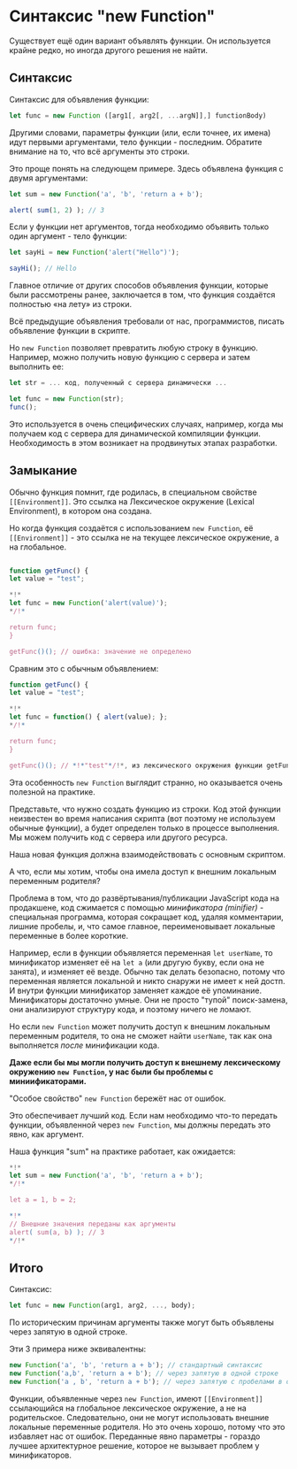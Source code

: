 
# Синтаксис "new Function"

Существует ещё один вариант объявлять функции. Он используется крайне редко, но иногда другого решения не найти.

## Синтаксис

Синтаксис для объявления функции:

```js
let func = new Function ([arg1[, arg2[, ...argN]],] functionBody)
```

Другими словами, параметры функции (или, если точнее, их имена) идут первыми аргументами, тело функции - последним. Обратите внимание на то, что всё аргументы это строки.

Это проще понять на следующем примере. Здесь объявлена функция с двумя аргументами:

```js run
let sum = new Function('a', 'b', 'return a + b');

alert( sum(1, 2) ); // 3
```

Если у функции нет аргументов, тогда необходимо объявить только один аргумент - тело функции:

```js run
let sayHi = new Function('alert("Hello")');

sayHi(); // Hello
```

Главное отличие от других способов объявления функции, которые были рассмотрены ранее, заключается в том, что функция создаётся полностью «на лету» из строки.

Всё предыдущие объявления требовали от нас, программистов, писать объявление функции в скрипте.

Но `new Function` позволяет превратить любую строку в функцию. Например, можно получить новую функцию с сервера и затем выполнить ее:

```js
let str = ... код, полученный с сервера динамически ...

let func = new Function(str);
func();
```

Это используется в очень специфических случаях, например, когда мы получаем код с сервера для динамической компиляции функции. Необходимость в этом возникает на продвинутых этапах разработки.

## Замыкание

Обычно функция помнит, где родилась, в специальном свойстве `[[Environment]]`. Это ссылка на Лексическое окружение (Lexical Environment), в котором она создана.

Но когда функция создаётся с использованием `new Function`, её `[[Environment]]` - это ссылка не на текущее лексическое окружение, а на глобальное.

```js run

function getFunc() {
let value = "test";

*!*
let func = new Function('alert(value)');
*/!*

return func;
}

getFunc()(); // ошибка: значение не определено
```

Сравним это с обычным объявлением:

```js run
function getFunc() {
let value = "test";

*!*
let func = function() { alert(value); };
*/!*

return func;
}

getFunc()(); // *!*"test"*/!*, из лексического окружения функции getFunc
```

Эта особенность `new Function` выглядит странно, но оказывается очень полезной на практике.

Представьте, что нужно создать функцию из строки. Код этой функции неизвестен во время написания скрипта (вот поэтому не используем обычные функции), а будет определен только в процессе выполнения. Мы можем получить код с сервера или другого ресурса.

Наша новая функция должна взаимодействовать с основным скриптом.

А что, если мы хотим, чтобы она имела доступ к внешним локальным переменным родителя?

Проблема в том, что до развёртывания/публикации JavaScript кода на продакшене, код сжимается с помощью *минификатора (minifier)* - специальная программа, которая сокращает код, удаляя комментарии, лишние пробелы, и, что самое главное, переименовывает локальные переменные в более короткие.

Например, если в функции объявляется переменная `let userName`, то минификатор изменяет её на `let a` (или другую букву, если она не занята), и изменяет её везде. Обычно так делать безопасно, потому что переменная является локальной и никто снаружи не имеет к ней достп. И внутри функции минификатор заменяет каждое её упоминание. Минификаторы достаточно умные. Они не просто "тупой" поиск-замена, они анализируют структуру кода, и поэтому ничего не ломают.

Но если `new Function` может получить доступ к внешним локальным переменным родителя, то она не сможет найти `userName`, так как она выполняется *после* минификации кода.

**Даже если бы мы могли получить доступ к внешнему лексическому окружению `new Function`, у нас были бы проблемы с миниификаторами.**

"Особое свойство" `new Function` бережёт нас от ошибок.

Это обеспечивает лучший код. Если нам необходимо что-то передать функции, объявленной через `new Function`, мы должны передать это явно, как аргумент.

Наша функция "sum" на практике работает, как ожидается:

```js run
*!*
let sum = new Function('a', 'b', 'return a + b');
*/!*

let a = 1, b = 2;

*!*
// Внешние значения переданы как аргументы
alert( sum(a, b) ); // 3
*/!*
```

## Итого

Синтаксис:

```js
let func = new Function(arg1, arg2, ..., body);
```

По историческим причинам аргументы также могут быть объявлены через запятую в одной строке.

Эти 3 примера ниже эквивалентны:

```js
new Function('a', 'b', 'return a + b'); // стандартный синтаксис
new Function('a,b', 'return a + b'); // через запятую в одной строке
new Function('a , b', 'return a + b'); // через запятую с пробелами в одной строке
```

Функции, объявленные через `new Function`, имеют `[[Environment]]` ссылающийся на глобальное лексическое окружение, а не на родительское. Следовательно, они не могут использовать внешние локальные переменные родителя. Но это очень хорошо, потому что это избавляет нас от ошибок. Переданные явно параметры - гораздо лучшее архитектурное решение, которое не вызывает проблем у минификаторов.

